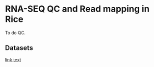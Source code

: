 # RNA-SEQ QC and Read mapping in Rice
<p align="justify">
To do QC.

## Datasets


<a href="[url](https://github.com/KorfLab/Assemblathon)">link text</a>



